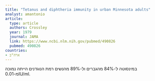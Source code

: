 ```yaml
---
title: "Tetanus and diphtheria immunity in urban Minnesota adults"
analyst: amantonio
article:
  type: article
  authors: Crossley
  year: 1979
  journal: JAMA
  link: https://www.ncbi.nlm.nih.gov/pubmed/490826
  pubmed: 490826
countries:
- ארה"ב
---
```


במינסוטה ל-84% מהגברים ול-89% מהנשים רמת הנוגדנים הייתה נמוכה מ-0.01IU/ml.
